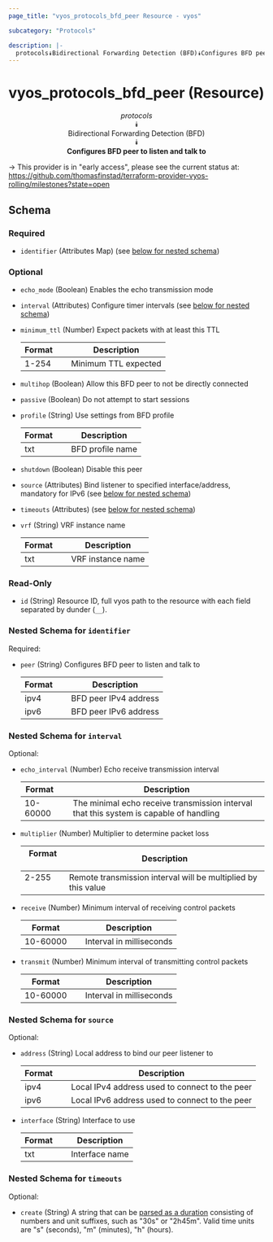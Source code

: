 ```yaml
---
page_title: "vyos_protocols_bfd_peer Resource - vyos"

subcategory: "Protocols"

description: |- 
  protocols⯯Bidirectional Forwarding Detection (BFD)⯯Configures BFD peer to listen and talk to
---
```


# vyos_protocols_bfd_peer (Resource)
<center>

*protocols*  
⯯  
Bidirectional Forwarding Detection (BFD)  
⯯  
**Configures BFD peer to listen and talk to**


</center>

-> This provider is in "early access", please see the current status at: https://github.com/thomasfinstad/terraform-provider-vyos-rolling/milestones?state=open

## Schema

### Required

- `identifier` (Attributes Map) (see [below for nested schema](#nestedatt--identifier))

### Optional

- `echo_mode` (Boolean) Enables the echo transmission mode
- `interval` (Attributes) Configure timer intervals (see [below for nested schema](#nestedatt--interval))
- `minimum_ttl` (Number) Expect packets with at least this TTL

    |Format  &emsp;|Description           |
    |----------|------------------------|
    |1-254   &emsp;|Minimum TTL expected  |
- `multihop` (Boolean) Allow this BFD peer to not be directly connected
- `passive` (Boolean) Do not attempt to start sessions
- `profile` (String) Use settings from BFD profile

    |Format  &emsp;|Description       |
    |----------|--------------------|
    |txt     &emsp;|BFD profile name  |
- `shutdown` (Boolean) Disable this peer
- `source` (Attributes) Bind listener to specified interface/address, mandatory for IPv6 (see [below for nested schema](#nestedatt--source))
- `timeouts` (Attributes) (see [below for nested schema](#nestedatt--timeouts))
- `vrf` (String) VRF instance name

    |Format  &emsp;|Description        |
    |----------|---------------------|
    |txt     &emsp;|VRF instance name  |

### Read-Only

- `id` (String) Resource ID, full vyos path to the resource with each field separated by dunder (`__`).

<a id="nestedatt--identifier"></a>
### Nested Schema for `identifier`

Required:

- `peer` (String) Configures BFD peer to listen and talk to

    |Format  &emsp;|Description            |
    |----------|-------------------------|
    |ipv4    &emsp;|BFD peer IPv4 address  |
    |ipv6    &emsp;|BFD peer IPv6 address  |


<a id="nestedatt--interval"></a>
### Nested Schema for `interval`

Optional:

- `echo_interval` (Number) Echo receive transmission interval

    |Format    &emsp;|Description                                                                             |
    |------------|------------------------------------------------------------------------------------------|
    |10-60000  &emsp;|The minimal echo receive transmission interval that this system is capable of handling  |
- `multiplier` (Number) Multiplier to determine packet loss

    |Format  &emsp;|Description                                                    |
    |----------|-----------------------------------------------------------------|
    |2-255   &emsp;|Remote transmission interval will be multiplied by this value  |
- `receive` (Number) Minimum interval of receiving control packets

    |Format    &emsp;|Description               |
    |------------|----------------------------|
    |10-60000  &emsp;|Interval in milliseconds  |
- `transmit` (Number) Minimum interval of transmitting control packets

    |Format    &emsp;|Description               |
    |------------|----------------------------|
    |10-60000  &emsp;|Interval in milliseconds  |


<a id="nestedatt--source"></a>
### Nested Schema for `source`

Optional:

- `address` (String) Local address to bind our peer listener to

    |Format  &emsp;|Description                                     |
    |----------|--------------------------------------------------|
    |ipv4    &emsp;|Local IPv4 address used to connect to the peer  |
    |ipv6    &emsp;|Local IPv6 address used to connect to the peer  |
- `interface` (String) Interface to use

    |Format  &emsp;|Description     |
    |----------|------------------|
    |txt     &emsp;|Interface name  |


<a id="nestedatt--timeouts"></a>
### Nested Schema for `timeouts`

Optional:

- `create` (String) A string that can be [parsed as a duration](https://pkg.go.dev/time#ParseDuration) consisting of numbers and unit suffixes, such as &#34;30s&#34; or &#34;2h45m&#34;. Valid time units are &#34;s&#34; (seconds), &#34;m&#34; (minutes), &#34;h&#34; (hours).  
